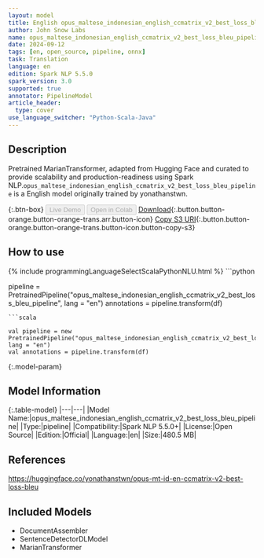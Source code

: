 ```yaml
---
layout: model
title: English opus_maltese_indonesian_english_ccmatrix_v2_best_loss_bleu_pipeline pipeline MarianTransformer from yonathanstwn
author: John Snow Labs
name: opus_maltese_indonesian_english_ccmatrix_v2_best_loss_bleu_pipeline
date: 2024-09-12
tags: [en, open_source, pipeline, onnx]
task: Translation
language: en
edition: Spark NLP 5.5.0
spark_version: 3.0
supported: true
annotator: PipelineModel
article_header:
  type: cover
use_language_switcher: "Python-Scala-Java"
---
```


## Description

Pretrained MarianTransformer, adapted from Hugging Face and curated to provide scalability and production-readiness using Spark NLP.`opus_maltese_indonesian_english_ccmatrix_v2_best_loss_bleu_pipeline` is a English model originally trained by yonathanstwn.

{:.btn-box}
<button class="button button-orange" disabled>Live Demo</button>
<button class="button button-orange" disabled>Open in Colab</button>
[Download](https://s3.amazonaws.com/auxdata.johnsnowlabs.com/public/models/opus_maltese_indonesian_english_ccmatrix_v2_best_loss_bleu_pipeline_en_5.5.0_3.0_1726111475294.zip){:.button.button-orange.button-orange-trans.arr.button-icon}
[Copy S3 URI](s3://auxdata.johnsnowlabs.com/public/models/opus_maltese_indonesian_english_ccmatrix_v2_best_loss_bleu_pipeline_en_5.5.0_3.0_1726111475294.zip){:.button.button-orange.button-orange-trans.button-icon.button-copy-s3}

## How to use



<div class="tabs-box" markdown="1">
{% include programmingLanguageSelectScalaPythonNLU.html %}
```python

pipeline = PretrainedPipeline("opus_maltese_indonesian_english_ccmatrix_v2_best_loss_bleu_pipeline", lang = "en")
annotations =  pipeline.transform(df)   

```
```scala

val pipeline = new PretrainedPipeline("opus_maltese_indonesian_english_ccmatrix_v2_best_loss_bleu_pipeline", lang = "en")
val annotations = pipeline.transform(df)

```
</div>

{:.model-param}
## Model Information

{:.table-model}
|---|---|
|Model Name:|opus_maltese_indonesian_english_ccmatrix_v2_best_loss_bleu_pipeline|
|Type:|pipeline|
|Compatibility:|Spark NLP 5.5.0+|
|License:|Open Source|
|Edition:|Official|
|Language:|en|
|Size:|480.5 MB|

## References

https://huggingface.co/yonathanstwn/opus-mt-id-en-ccmatrix-v2-best-loss-bleu

## Included Models

- DocumentAssembler
- SentenceDetectorDLModel
- MarianTransformer
